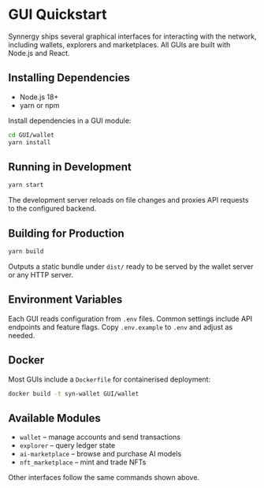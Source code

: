 # GUI Quickstart

Synnergy ships several graphical interfaces for interacting with the network, including wallets, explorers and marketplaces. All GUIs are built with Node.js and React.

## Installing Dependencies

- Node.js 18+
- yarn or npm

Install dependencies in a GUI module:

```bash
cd GUI/wallet
yarn install
```

## Running in Development

```bash
yarn start
```

The development server reloads on file changes and proxies API requests to the configured backend.

## Building for Production

```bash
yarn build
```

Outputs a static bundle under `dist/` ready to be served by the wallet server or any HTTP server.

## Environment Variables

Each GUI reads configuration from `.env` files. Common settings include API endpoints and feature flags. Copy `.env.example` to `.env` and adjust as needed.

## Docker

Most GUIs include a `Dockerfile` for containerised deployment:

```bash
docker build -t syn-wallet GUI/wallet
```

## Available Modules

- `wallet` – manage accounts and send transactions
- `explorer` – query ledger state
- `ai-marketplace` – browse and purchase AI models
- `nft_marketplace` – mint and trade NFTs

Other interfaces follow the same commands shown above.

